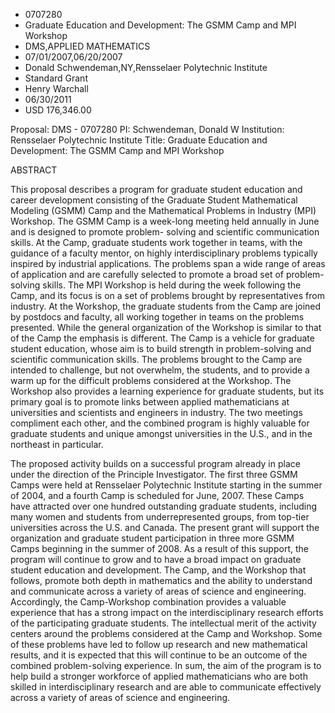 
* 0707280
* Graduate Education and Development: The GSMM Camp and MPI Workshop
* DMS,APPLIED MATHEMATICS
* 07/01/2007,06/20/2007
* Donald Schwendeman,NY,Rensselaer Polytechnic Institute
* Standard Grant
* Henry Warchall
* 06/30/2011
* USD 176,346.00

Proposal: DMS - 0707280 PI: Schwendeman, Donald W Institution: Rensselaer
Polytechnic Institute Title: Graduate Education and Development: The GSMM Camp
and MPI Workshop

ABSTRACT

This proposal describes a program for graduate student education and career
development consisting of the Graduate Student Mathematical Modeling (GSMM) Camp
and the Mathematical Problems in Industry (MPI) Workshop. The GSMM Camp is a
week-long meeting held annually in June and is designed to promote problem-
solving and scientific communication skills. At the Camp, graduate students work
together in teams, with the guidance of a faculty mentor, on highly
interdisciplinary problems typically inspired by industrial applications. The
problems span a wide range of areas of application and are carefully selected to
promote a broad set of problem-solving skills. The MPI Workshop is held during
the week following the Camp, and its focus is on a set of problems brought by
representatives from industry. At the Workshop, the graduate students from the
Camp are joined by postdocs and faculty, all working together in teams on the
problems presented. While the general organization of the Workshop is similar to
that of the Camp the emphasis is different. The Camp is a vehicle for graduate
student education, whose aim is to build strength in problem-solving and
scientific communication skills. The problems brought to the Camp are intended
to challenge, but not overwhelm, the students, and to provide a warm up for the
difficult problems considered at the Workshop. The Workshop also provides a
learning experience for graduate students, but its primary goal is to promote
links between applied mathematicians at universities and scientists and
engineers in industry. The two meetings compliment each other, and the combined
program is highly valuable for graduate students and unique amongst universities
in the U.S., and in the northeast in particular.

The proposed activity builds on a successful program already in place under the
direction of the Principle Investigator. The first three GSMM Camps were held at
Rensselaer Polytechnic Institute starting in the summer of 2004, and a fourth
Camp is scheduled for June, 2007. These Camps have attracted over one hundred
outstanding graduate students, including many women and students from
underrepresented groups, from top-tier universities across the U.S. and Canada.
The present grant will support the organization and graduate student
participation in three more GSMM Camps beginning in the summer of 2008. As a
result of this support, the program will continue to grow and to have a broad
impact on graduate student education and development. The Camp, and the Workshop
that follows, promote both depth in mathematics and the ability to understand
and communicate across a variety of areas of science and engineering.
Accordingly, the Camp-Workshop combination provides a valuable experience that
has a strong impact on the interdisciplinary research efforts of the
participating graduate students. The intellectual merit of the activity centers
around the problems considered at the Camp and Workshop. Some of these problems
have led to follow up research and new mathematical results, and it is expected
that this will continue to be an outcome of the combined problem-solving
experience. In sum, the aim of the program is to help build a stronger workforce
of applied mathematicians who are both skilled in interdisciplinary research and
are able to communicate effectively across a variety of areas of science and
engineering.


